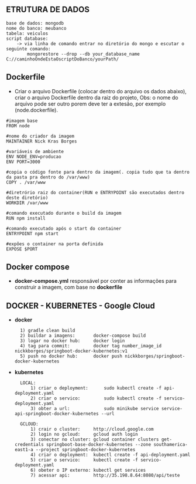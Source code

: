 
## ETRUTURA DE DADOS 
    base de dados: mongodb
    nome do banco: meubanco
    tabela: veiculos
    script database:
        -> via linha de comando entrar no diretório do mongo e escutar o seguinte comando:
            mongorestore --drop --db your_database_name C://caminhoOndeEstaOscriptDoBanco/yourPath/
    
## Dockerfile

* Criar o arquivo Dockerfile (colocar dentro do arquivo os dados abaixo), criar o arquivo Dockerfile dentro da raiz do projeto, Obs: o nome do arquivo pode ser outro porem deve ter a extesão, por exemplo (node.dockerfile).
```
#imagem base
FROM node

#nome do criador da imagem
MAINTAINER Nick Kras Borges

#variáveis de ambiente
ENV NODE_ENV=producao
ENV PORT=3000

#copia o código fonte para dentro da imagem(. copia tudo que ta dentro da pasta pra dentro do /var/www)
COPY . /var/www

#diretrório raiz do container(RUN e ENTRYPOINT são executados dentro deste diretório)
WORKDIR /var/www

#comando executado durante o build da imagem
RUN npm install

#comando executado após o start do container
ENTRYPOINT npm start

#expões o container na porta definida 
EXPOSE $PORT
```
## Docker compose
* **docker-compose.yml** responsável por conter as informações para construir a imagem, com base no **dockerfile**
  
  
## DOCKER - KUBERNETES - Google Cloud

* **docker**

        1) gradle clean build
        2) buildar a imagens:       docker-compose build
        3) logar no docker hub:     docker login
        4) tag para commit:         docker tag number_image_id nickkborges/springboot-docker-kubernetes:v1
        5) push no docker hub:      docker push nickkborges/springboot-docker-kubernetes

* **kubernetes**

        LOCAL:
            1) criar o deployment:      sudo kubectl create -f api-deployment.yaml
            2) criar o servico:         sudo kubectl create -f servico-deployment.yaml
            3) obter a url:             sudo minikube service service-api-springboot-docker-kubernetes --url
        
        GCLOUD:
            1) crair o cluster:     http://cloud.google.com
            2) login no gcloud:     gcloud auth login
            3) conectar no cluster: gcloud container clusters get-credentials springboot-base-docker-kubernetes --zone southamerica-east1-a --project springboot-docker-kubernetes
            4) criar o deployment:  kubectl create -f api-deployment.yaml
            5) criar o servico:     kubectl create -f servico-deployment.yaml
            6) obeter o IP externo: kubectl get services
            7) acessar api:         http://35.198.8.64:8080/api/teste
            

